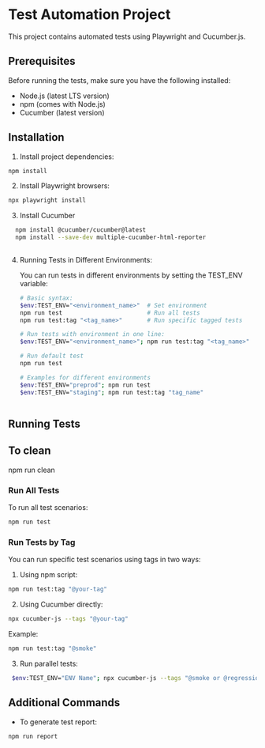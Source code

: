 # Test Automation Project

This project contains automated tests using Playwright and Cucumber.js.

## Prerequisites

Before running the tests, make sure you have the following installed:
- Node.js (latest LTS version)
- npm (comes with Node.js)
- Cucumber (latest version)

## Installation

1. Install project dependencies:
```bash
npm install
```

2. Install Playwright browsers:
```bash
npx playwright install
```

3. Install Cucumber 
 ```bash
   npm install @cucumber/cucumber@latest 
   npm install --save-dev multiple-cucumber-html-reporter  
   
```

4. Running Tests in Different Environments:

   You can run tests in different environments by setting the TEST_ENV variable:

   ```bash
   # Basic syntax:
   $env:TEST_ENV="<environment_name>"  # Set environment
   npm run test                        # Run all tests
   npm run test:tag "<tag_name>"       # Run specific tagged tests

   # Run tests with environment in one line:
   $env:TEST_ENV="<environment_name>"; npm run test:tag "<tag_name>"

   # Run default test
   npm run test

   # Examples for different environments
   $env:TEST_ENV="preprod"; npm run test
   $env:TEST_ENV="staging"; npm run test:tag "tag_name"
   ```
   
   ```     
## Running Tests

## To clean 
  npm run clean
  
### Run All Tests
To run all test scenarios:
```bash
npm run test
```

### Run Tests by Tag
You can run specific test scenarios using tags in two ways:

1. Using npm script:
```bash
npm run test:tag "@your-tag"
```

2. Using Cucumber directly:
```bash
npx cucumber-js --tags "@your-tag"
```

Example:
```bash
npm run test:tag "@smoke"
```

3. Run parallel tests: 
```bash
 $env:TEST_ENV="ENV Name"; npx cucumber-js --tags "@smoke or @regression" --parallel 2
 ```

## Additional Commands

- To generate test report:
```bash
npm run report
```


